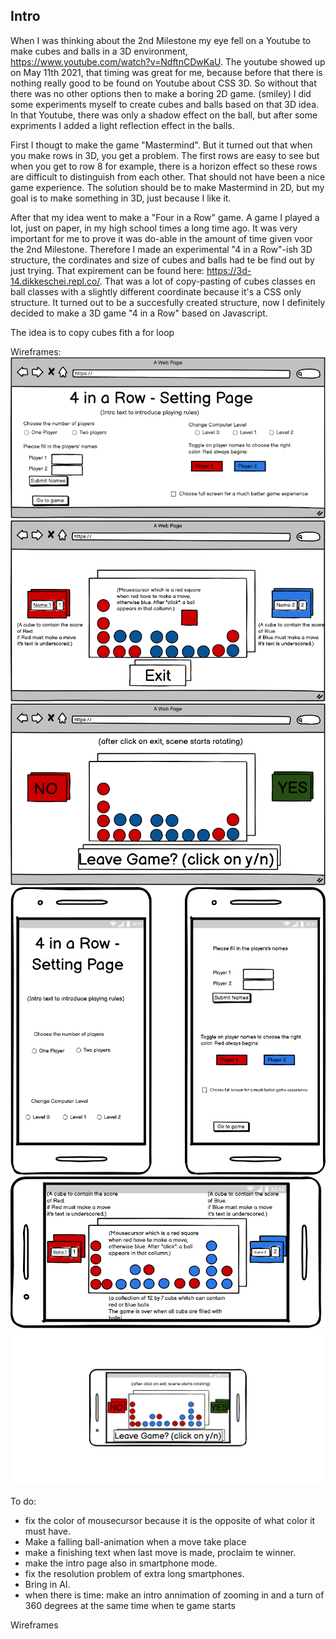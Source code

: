 ## Intro
When I was thinking about the 2nd Milestone my eye fell on a Youtube to make cubes and balls in a 3D environment, https://www.youtube.com/watch?v=NdftnCDwKaU.
The youtube showed up on May 11th 2021, that timing was great for me, because before that there is nothing really good to be found on Youtube about CSS 3D. So without that there was no other options then to make a boring 2D game. (smiley)
I did some experiments myself to create cubes and balls based on that 3D idea. In that Youtube, there was only a shadow effect on the ball, but after some expriments I added a light reflection effect in the balls. 

First I thougt to make the game "Mastermind". But it turned out that when you make rows in 3D, you get a problem. The first rows are easy to see but when you get to row 8 for example, there is a horizon effect so these rows are difficult to distinguish from each other. That should not have been a nice game experience. The solution should be to make Mastermind in 2D, but my goal is to make something in 3D, just because I like it.

After that my idea went to make a "Four in a Row" game. A game I played a lot, just on paper, in my high school times a long time ago. It was very important for me to prove it was do-able in the amount of time given voor the 2nd Milestone. Therefore I made an experimental "4 in a Row"-ish 3D structure, the cordinates and size of cubes and balls had te be find out by just trying. That expirement can be found here: https://3d-14.dikkeschei.repl.co/. 
That was a lot of copy-pasting of cubes classes en ball classes with a slightly different coordinate because it's a CSS only structure.
It turned out to be a succesfully created structure, now I definitely decided to make a 3D game "4 in a Row" based on Javascript.

The idea is to copy cubes fith a for loop 

Wireframes:
![Setting Page Desktop:](https://github.com/Kriz-hub/4-in-a-row/blob/master/wireframes/setting%20page.png)
![Game Scenery Desktop:](https://github.com/Kriz-hub/4-in-a-row/blob/master/wireframes/game%20scenery.png)
![Leaving Game Desktop:](https://github.com/Kriz-hub/4-in-a-row/blob/master/wireframes/leaving%20game.png)
![Setting Page Phone:](https://github.com/Kriz-hub/4-in-a-row/blob/master/wireframes/setting%20page%20phone.png)
![Game Scenery Phone:](https://github.com/Kriz-hub/4-in-a-row/blob/master/wireframes/game%20scenery%20phone.png)
![Leaving Game Phone:](https://github.com/Kriz-hub/4-in-a-row/blob/master/wireframes/leaving%20game%20phone.png)



To do:
* fix the color of mousecursor because it is the opposite of what color it must have.
* Make a falling ball-animation when a move take place
* make a finishing text when last move is made, proclaim te winner.
* make the intro page also in smartphone mode.
* fix the resolution problem of extra long smartphones.
* Bring in AI.
* when there is time: make an intro annimation of zooming in and a turn of 360 degrees at the same time when te game starts

Wireframes

